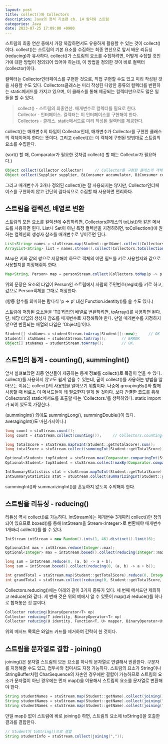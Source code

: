```yaml
---
layout: post
title: collect()와 Collectors
description: Java의 정석 기초편 ch. 14 람다와 스트림
categories: Java
date: 2023-07-25 17:09:00 +0900
---
```

스트림의 최종 연산 중에서 가장 복잡하면서도 유용하게 활용할 수 있는 것이 collect()이다. collect()는 스트림의 기본 요소를 수집하는 최종 연산으로 앞서 배운 리듀싱(reducing)과 유사하다. collect()가 스트림의 요소를 수집하려면, 어떻게 수집할 것인가에 대한 방법이 정의되어 있어야 하는데, 이 방법을 정의한 것이 바로 컬렉터(collector)이다.

컬렉터는 Collector인터페이스를 구현한 것으로, 직접 구현할 수도 있고 미리 작성된 것을 사용할 수도 있다. Collectors클래스는 미리 작성된 다양한 종류의 컬렉터를 반환하는 static메서드를 가지고 있으며, 이 클래스를 통해 제공되는 컬렉터만으로도 많은 일들을 할 수 있다.

> collect() - 스트림의 최종연산. 매개변수로 컬렉터를 필요로 한다.\
> Collector - 인터페이스. 컬렉터는 이 인터페이스를 구현해야 한다.\
> Collectors - 클래스. static메서드로 미리 작성된 컬렉터를 제공한다.

collect()는 매개변수의 타입이 Collector인데, 매개변수가 Collector를 구현한 클래스의 객체이어야 한다는 뜻이다. 그리고 collect()는 이 객체에 구현된 방법대로 스트림의 요소를 수집한다.

(sort() 할 때, Comparator가 필요한 것처럼 collect() 할 때는 Collector가 필요하다.)

```java
Object collect(Collector collector)     // Collector를 구현한 클래스의 객체를 매개변수로
Object collect(Supplier supplier, BiConsumer accumulator, BiConsumer combiner)
```

그리고 매개변수가 3개나 정의된 collect()는 잘 사용되지는 않지만, Collector인터페이스를 구현하지 않고 간단히 람다식으로 수집할 때 사용하면 편리하다.


## 스트림을 컬렉션, 배열로 변환

스트림의 모든 요소를 컬렉션에 수집하려면, Collectors클래스의 toList()와 같은 메서드를 사용하면 된다. List나 Set이 아닌 특정 컬렉션을 지정하려면, toCollection()에 원하는 컬렉션의 생성자 참조를 매개변수로 넣어주면 된다.

```java
List<String> names = stuStream.map(Student::getName).collect(Collectors.toList());
ArrayList<String> list = names.stream().collect(Collectors.toCollection(ArrayList::new));
```

Map은 키와 값의 쌍으로 저장해야 하므로 객체의 어떤 필드를 키로 사용할지와 값으로 사용할지를 지정해줘야 한다.

```java
Map<String, Person> map = personStream.collect(Collectors.toMap(p -> p.getRegId(), p -> p));
```

위의 문장은 요소의 타입이 Person인 스트림에서 사람의 주민번호(regId)를 키로 하고, 값으로 Person객체를 그대로 저장한다.

(항등 함수를 의미하는 람다식 'p -> p' 대신 Function.identity()를 쓸 수도 있다.)

스트림에 저장된 요소들을 'T[]'타입의 배열로 변환하려면, toArray()를 사용하면 된다. 단, 해당 타입의 생성자 참조를 매개변수로 지정해줘야 한다. 만일 매개변수를 지정하지 않으면 반환되는 배열의 타입은 'Object[]'이다.

```java
Student[] stuNames = studentStream.toArray(Student[]::new);     // OK
Student[] stuNames = studentStream.toArray();       // ERROR
Object[] stuNames = studentStream.toArray();        // OK.
```


## 스트림의 통계 - counting(), summingInt()

앞서 살펴보았던 최종 연산들이 제공하는 통계 정보를 collect()로 똑같이 얻을 수 있다. collect()를 사용하지 않고도 쉽게 얻을 수 있는데, 굳이 collect()를 사용하는 방법을 알아보는 이유는 collect()의 사용법을 알아보기 위함이다. 나중에 groupingBy()와 함께 사용할 때 비로소 이 메서드들이 왜 필요한지 알게 될 것이다. 보다 간결한 코드를 위해 Collectors의 static메서드를 호출할 때는 'Collectors.'를 생략하였다. static import가 되어 있도록 가정한다.

(summingInt() 외에도 summingLong(), summingDouble()이 있다. averagingInt()도 마찬가지이다.)

```java
long count = stuStream.count();
long count = stuStream.collect(counting());     // Collectors.counting()

long totalScore = stuStream.mapToInt(Student::getTotalScore).sum();
long totalScore = stuStream.collect(summingInt(Student::getTotalScore));

Optional<Student> topStudent = stuStream.max(Comparator.comparingInt(Student::getTotalScore));
Optional<Student> topStudent = stuStream.collect(maxBy(Comparator.comparingInt(Student::getTotalScore)));

IntSummaryStatistics stat = stuStream.mapToInt(Student::getTotalScore).summaryStatistics();
IntSummaryStatistics stat = stuStream.collect(summarizingInt(Student::getTotalScore));
```

summingInt()와 summarizingInt()를 혼동하지 않도록 주의해야 한다.


## 스트림을 리듀싱 - reducing()

리듀싱 역시 collect()로 가능하다. IntStream에는 매개변수 3개짜리 collect()만 정의되어 있으므로 boxed()를 통해 IntStream을 Stream&#60;Integer&#62;로 변환해야 매개변수 1개짜리 collect()를 쓸 수 있다.

```java
IntStream intStream = new Random().ints(1, 46).distinct().limit(6);

OptionalInt max = intStream.reduce(Integer::max);
Optional<Integer> max = intStream.boxed().collect(reducing(Integer::max));

long sum = intStream.reduce(0, (a, b) -> a + b);
long sum = intStream.boxed().collect(reducing(0, (a, b) -> a + b));

int grandTotal = stuStream.map(Student::getTotalScore).reduce(0, Integer::sum);
int grandTotal = stuStream.collect(reducing(0, Student::getTotalScore, Integer::sum));
```

Collectors.reducing()에는 아래와 같이 3가지 종류가 있다. 세 번째 메서드만 제외하고 reduce()와 같다. 세 번째 것은 위의 예에서 알 수 있듯이 map()과 reduce()를 하나로 합쳐놓은 것 뿐이다.

```java
Collector reducing(BinaryOperator<T> op)
Collector reducing(T identity, BinaryOperator<T> op)
Collector reducing(U identity, Function<T, U> mapper, BinaryOperator<U> op)
```

위의 메서드 목록은 와일드 카드를 제거하여 간략히 한 것이다.


## 스트림을 문자열로 결합 - joining()

joining()은 문자열 스트림의 모든 요소를 하나의 문자열로 연결해서 반환한다. 구분자를 지정해줄 수도 있고, 접두사와 접미사도 지정 가능하다. 스트림의 요소가 String이나 StringBuffer처럼 CharSequence의 자손인 경우에만 결합이 가능하므로 스트림의 요소가 문자열이 아닌 경우에는 먼저 map()을 이용해서 스트림의 요소를 문자열로 변환해야 한다.

```java
String studentNames = stuStream.map(Student::getName).collect(joining());
String studentNames = stuStream.map(Student::getName).collect(joining(","));
String studentNames = stuStream.map(Student::getName).collect(joining(",", "[", "]"));
```

만일 map() 없이 스트림에 바로 joining() 하면, 스트림의 요소에 toString()을 호출한 결과를 결합한다.

```java
// Student의 toString()으로 결합
String studentInfo = stuStream.collect(joining(","));
```